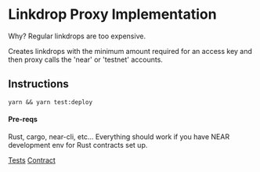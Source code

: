 # Linkdrop Proxy Implementation

Why? Regular linkdrops are too expensive.

Creates linkdrops with the minimum amount required for an access key and then proxy calls the 'near' or 'testnet' accounts.

## Instructions

`yarn && yarn test:deploy`

#### Pre-reqs

Rust, cargo, near-cli, etc...
Everything should work if you have NEAR development env for Rust contracts set up.

[Tests](test/api.test.js)
[Contract](contract/src/lib.rs)